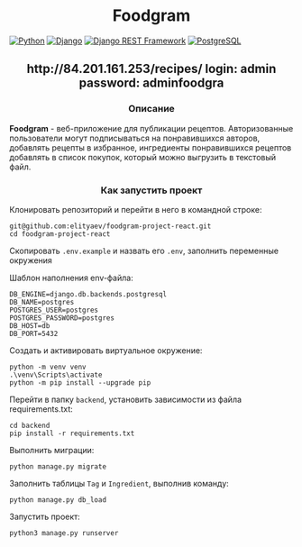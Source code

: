 <h1 align="center">Foodgram</h1>

[![Python](https://img.shields.io/badge/-Python-464646?style=flat-square&logo=Python)](https://www.python.org/)
[![Django](https://img.shields.io/badge/-Django-464646?style=flat-square&logo=Django)](https://www.djangoproject.com/)
[![Django REST Framework](https://img.shields.io/badge/-Django%20REST%20Framework-464646?style=flat-square&logo=Django%20REST%20Framework)](https://www.django-rest-framework.org/)
[![PostgreSQL](https://img.shields.io/badge/-PostgreSQL-464646?style=flat-square&logo=PostgreSQL)](https://www.postgresql.org/)
<h2 align="center">
http://84.201.161.253/recipes/ 
login: admin
password: adminfoodgra 
</h2>

<h3 align="center">Описание</h3>

**Foodgram**  - веб-приложение для публикации рецептов. Авторизованные пользователи могут подписываться 
на понравившихся авторов, добавлять рецепты в избранное, ингредиенты понравившихся рецептов добавлять 
в список покупок, который можно выгрузить в текстовый файл.   

<h3 align="center">Как запустить проект</h3>

Клонировать репозиторий и перейти в него в командной строке:
```
git@github.com:elityaev/foodgram-project-react.git
cd foodgram-project-react
```
Cкопировать `.env.example` и назвать его `.env`, заполнить переменные окружения

Шаблон наполнения env-файла:
```
DB_ENGINE=django.db.backends.postgresql
DB_NAME=postgres
POSTGRES_USER=postgres
POSTGRES_PASSWORD=postgres
DB_HOST=db
DB_PORT=5432
```
Cоздать и активировать виртуальное окружение:

```
python -m venv venv
.\venv\Scripts\activate
python -m pip install --upgrade pip
```
Перейти в папку `backend`, установить зависимости из файла requirements.txt:

```
cd backend
pip install -r requirements.txt
```
Выполнить миграции:

```
python manage.py migrate
```
Заполнить таблицы `Tag` и `Ingredient`, выполнив команду:
```
python manage.py db_load
```
Запустить проект:

```
python3 manage.py runserver
```